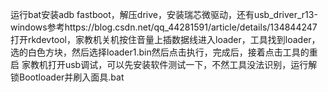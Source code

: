 运行bat安装adb fastboot，解压drive，安装瑞芯微驱动，还有usb_driver_r13-windows参考https://blog.csdn.net/qq_44281591/article/details/134844247
打开rkdevtool，家教机关机按住音量上插数据线进入loader，工具找到loader，选的白色方块，然后选择loader1.bin然后点击执行，完成后，接着点击工具的重启
家教机打开usb调试，可以先安装软件测试一下，不然工具没法识别，运行解锁Bootloader并刷入面具.bat
